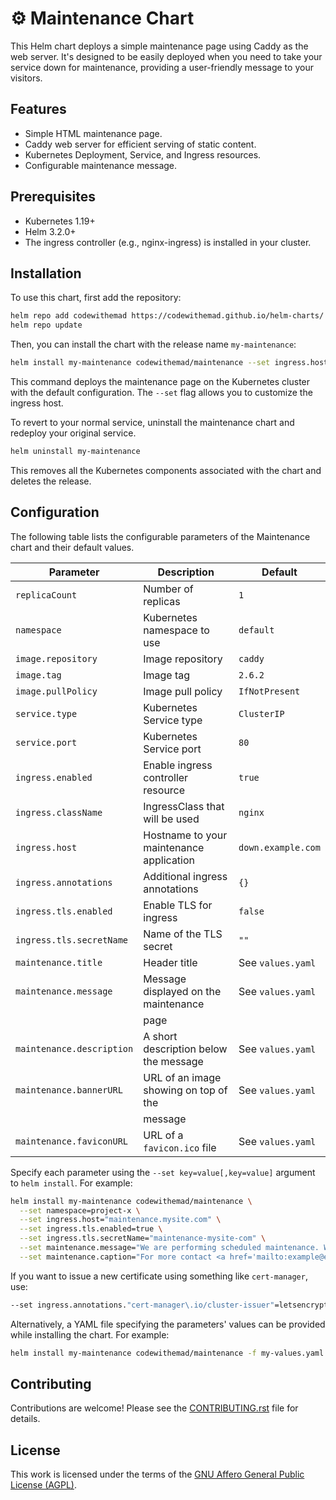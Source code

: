 # ⚙ Maintenance Chart

This Helm chart deploys a simple maintenance page using Caddy as the web server.
It's designed to be easily deployed when you need to take your service down for maintenance,
providing a user-friendly message to your visitors.

## Features

- Simple HTML maintenance page.
- Caddy web server for efficient serving of static content.
- Kubernetes Deployment, Service, and Ingress resources.
- Configurable maintenance message.

## Prerequisites

- Kubernetes 1.19+
- Helm 3.2.0+
- The ingress controller (e.g., nginx-ingress) is installed in your cluster.

## Installation

To use this chart, first add the repository:

```bash
helm repo add codewithemad https://codewithemad.github.io/helm-charts/
helm repo update
```

Then, you can install the chart with the release name `my-maintenance`:

```bash
helm install my-maintenance codewithemad/maintenance --set ingress.host=your-domain.com
```

This command deploys the maintenance page on the Kubernetes cluster with the default configuration.
The `--set` flag allows you to customize the ingress host.

To revert to your normal service, uninstall the maintenance chart and redeploy your original service.

```bash
helm uninstall my-maintenance
```

This removes all the Kubernetes components associated with the chart and deletes the release.

## Configuration

The following table lists the configurable parameters of the Maintenance chart and their default values.

| Parameter                  | Description                              | Default                   |
|----------------------------|------------------------------------------|---------------------------|
| `replicaCount`             | Number of replicas                       | `1`                       |
| `namespace`                | Kubernetes namespace to use              | `default`                 |
| `image.repository`         | Image repository                         | `caddy`                   |
| `image.tag`                | Image tag                                | `2.6.2`                   |
| `image.pullPolicy`         | Image pull policy                        | `IfNotPresent`            |
| `service.type`             | Kubernetes Service type                  | `ClusterIP`               |
| `service.port`             | Kubernetes Service port                  | `80`                      |
| `ingress.enabled`          | Enable ingress controller resource       | `true`                    |
| `ingress.className`        | IngressClass that will be used           | `nginx`                   |
| `ingress.host`             | Hostname to your maintenance application | `down.example.com`        |
| `ingress.annotations`      | Additional ingress annotations           | `{}`                      |
| `ingress.tls.enabled`      | Enable TLS for ingress                   | `false`                   |
| `ingress.tls.secretName`   | Name of the TLS secret                   | `""`                      |
| `maintenance.title`        | Header title                             | See `values.yaml`         |
| `maintenance.message`      | Message displayed on the maintenance     | See `values.yaml`         |
|                            | page                                     |                           |
| `maintenance.description`  | A short description below the message    | See `values.yaml`         |
| `maintenance.bannerURL`    | URL of an image showing on top of the    | See `values.yaml`         |
|                            | message                                  |                           |
| `maintenance.faviconURL`   | URL of a `favicon.ico` file              | See `values.yaml`         |

Specify each parameter using the `--set key=value[,key=value]` argument to `helm install`.
For example:

```bash
helm install my-maintenance codewithemad/maintenance \
  --set namespace=project-x \
  --set ingress.host="maintenance.mysite.com" \
  --set ingress.tls.enabled=true \
  --set ingress.tls.secretName="maintenance-mysite-com" \
  --set maintenance.message="We are performing scheduled maintenance. We'll be back online shortly" \
  --set maintenance.caption="For more contact <a href='mailto:example@email.com'>example@email.com</a>"
```

If you want to issue a new certificate using something like `cert-manager`, use:

```bash
--set ingress.annotations."cert-manager\.io/cluster-issuer"=letsencrypt
```

Alternatively, a YAML file specifying the parameters' values can be provided while installing the chart.
For example:

```bash
helm install my-maintenance codewithemad/maintenance -f my-values.yaml
```

## Contributing

Contributions are welcome! Please see the [CONTRIBUTING.rst](https://github.com/codewithemad/maintenance-chart/blob/master/CONTRIBUTING.rst) file for details.

## License

This work is licensed under the terms of the [GNU Affero General Public License (AGPL)](https://github.com/codewithemad/maintenance-chart/blob/master/LICENSE).
